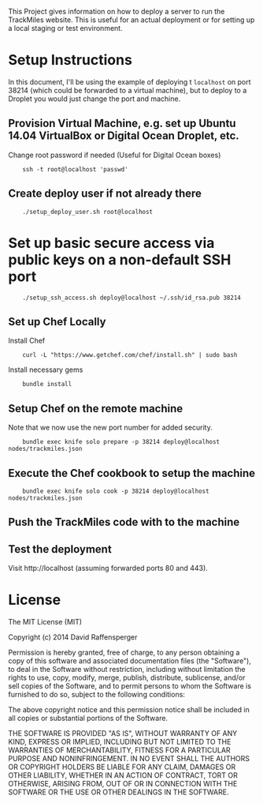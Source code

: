 This Project gives information on how to deploy a server to run the TrackMiles website.
This is useful for an actual deployment or for setting up a local staging or test environment.

# Setup Instructions

In this document, I'll be using the example of deploying t `localhost` on port 38214 (which could
be forwarded to a virtual machine), but to deploy to a Droplet you would just change the port and machine.

## Provision Virtual Machine, e.g. set up Ubuntu 14.04 VirtualBox or Digital Ocean Droplet, etc.
Change root password if needed (Useful for Digital Ocean boxes)

        ssh -t root@localhost 'passwd'

## Create deploy user if not already there

        ./setup_deploy_user.sh root@localhost

# Set up basic secure access via public keys on a non-default SSH port

        ./setup_ssh_access.sh deploy@localhost ~/.ssh/id_rsa.pub 38214

## Set up Chef Locally
Install Chef

        curl -L "https://www.getchef.com/chef/install.sh" | sudo bash

Install necessary gems

        bundle install

## Setup Chef on the remote machine
Note that we now use the new port number for added security.

        bundle exec knife solo prepare -p 38214 deploy@localhost nodes/trackmiles.json


## Execute the Chef cookbook to setup the machine

        bundle exec knife solo cook -p 38214 deploy@localhost nodes/trackmiles.json

## Push the TrackMiles code with to the machine

## Test the deployment

Visit http://localhost (assuming forwarded ports 80 and 443).


# License

The MIT License (MIT)

Copyright (c) 2014 David Raffensperger

Permission is hereby granted, free of charge, to any person obtaining a copy
of this software and associated documentation files (the "Software"), to deal
in the Software without restriction, including without limitation the rights
to use, copy, modify, merge, publish, distribute, sublicense, and/or sell
copies of the Software, and to permit persons to whom the Software is
furnished to do so, subject to the following conditions:

The above copyright notice and this permission notice shall be included in
all copies or substantial portions of the Software.

THE SOFTWARE IS PROVIDED "AS IS", WITHOUT WARRANTY OF ANY KIND, EXPRESS OR
IMPLIED, INCLUDING BUT NOT LIMITED TO THE WARRANTIES OF MERCHANTABILITY,
FITNESS FOR A PARTICULAR PURPOSE AND NONINFRINGEMENT. IN NO EVENT SHALL THE
AUTHORS OR COPYRIGHT HOLDERS BE LIABLE FOR ANY CLAIM, DAMAGES OR OTHER
LIABILITY, WHETHER IN AN ACTION OF CONTRACT, TORT OR OTHERWISE, ARISING FROM,
OUT OF OR IN CONNECTION WITH THE SOFTWARE OR THE USE OR OTHER DEALINGS IN
THE SOFTWARE.